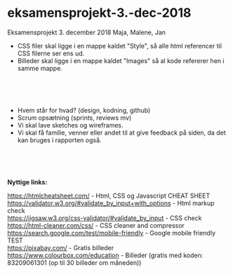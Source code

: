 # eksamensprojekt-3.-dec-2018
Eksamensprojekt 3. december 2018 Maja, Malene, Jan




 - CSS filer skal ligge i en mappe kaldet "Style", så alle html referencer til CSS filerne ser ens ud.
 - Billeder skal ligge i en mappe kaldet "Images" så al kode refererer hen i samme mappe.

<br><br><br>

 - Hvem står for hvad? (design, kodning, github)
 - Scrum opsætning (sprints, reviews mv)
 - Vi skal lave sketches og wireframes.
 - Vi skal få familie, venner eller andet til at give feedback på siden, da det kan bruges i rapporten også.
 

<br><br><br>


<strong>Nyttige links:</strong>

https://htmlcheatsheet.com/ - Html, CSS og Javascript CHEAT SHEET<br>
https://validator.w3.org/#validate_by_input+with_options - Html markup check<br>
https://jigsaw.w3.org/css-validator/#validate_by_input - CSS check<br>
https://html-cleaner.com/css/ - CSS cleaner and compressor<br>
https://search.google.com/test/mobile-friendly - Google mobile friendly TEST<br>
https://pixabay.com/ - Gratis billeder<br>
https://www.colourbox.com/education - Billeder (gratis med koden: 83209061301 (op til 30 billeder om måneden))
